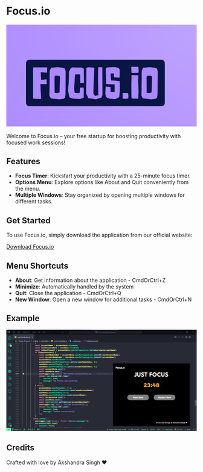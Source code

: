 # Focus.io

![Focus.io Logo](./renderer/images/focusLogo.PNG)

Welcome to Focus.io – your free startup for boosting productivity with focused work sessions!

## Features

- **Focus Timer**: Kickstart your productivity with a 25-minute focus timer.
- **Options Menu**: Explore options like About and Quit conveniently from the menu.
- **Multiple Windows**: Stay organized by opening multiple windows for different tasks.

## Get Started

To use Focus.io, simply download the application from our official website:

[Download Focus.io](https://focus-io.onrender.com)

## Menu Shortcuts

- **About**: Get information about the application - CmdOrCtrl+Z
- **Minimize**: Automatically handled by the system
- **Quit**: Close the application - CmdOrCtrl+Q
- **New Window**: Open a new window for additional tasks - CmdOrCtrl+N

## Example

![Focus.io Example](./renderer/images/example.png)

## Credits

Crafted with love by Akshandra Singh ❤️

